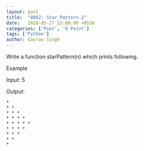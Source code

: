 ```yaml
---
layout: post
title:  "0082: Star Pattern 2"
date:   2018-05-27 22:00:00 +0530
categories: ['Pset', '0 Point']
tags: ['Python']
author: Gaurav Singh
---
```


Write a function starPattern(n) which prints following.

Example

_Input:_
5

_Output:_
```
*
* *
* * *
* * * *
* * * * *
* * * *
* * *
* *
*
```
